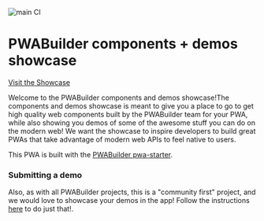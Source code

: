 ![main CI](https://github.com/pwa-builder/pwa-features/workflows/main%20CI/badge.svg)

# PWABuilder components + demos showcase

[Visit the Showcase](https://components.pwabuilder.com)

Welcome to the PWABuilder components and demos showcase!The components and demos showcase is meant to give you a place to go to get high quality web components built by the PWABuilder team for your PWA, while also showing you demos of some of the awesome stuff you can do on the modern web! We want the showcase to inspire developers to build great PWAs that take advantage of modern web APIs to feel native to users.

This PWA is built with the [PWABuilder pwa-starter](https://github.com/pwa-builder/pwa-starter).


### Submitting a demo
Also, as with all PWABuilder projects, this is a "community first" project, and we would love to showcase your demos in the app!
Follow the instructions [here](https://github.com/pwa-builder/pwa-features/wiki/Submitting-a-new-demo) to do just that!.

